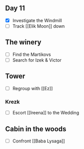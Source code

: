 ## Day 11

- [x] Investigate the Windmill
- [ ] Track [[Elik Moon]] down

## The winery

- [ ] Find the Martikovs
- [ ] Search for Izek & Victor

## Tower

- [ ] Regroup with [[Ez]]

### Krezk

- [ ] Escort [[Ireena]] to the Wedding

## Cabin in the woods

- [ ] Confront [[Baba Lysaga]]